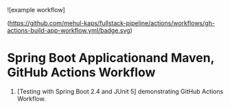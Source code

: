 ![example workflow]

(https://github.com/mehul-kaps/fullstack-pipeline/actions/workflows/gh-actions-build-app-workflow.yml/badge.svg)

# Spring Boot Applicationand Maven, GitHub Actions Workflow

1. [Testing with Spring Boot 2.4 and JUnit 5] demonstrating GitHub Actions Workflow.

 
